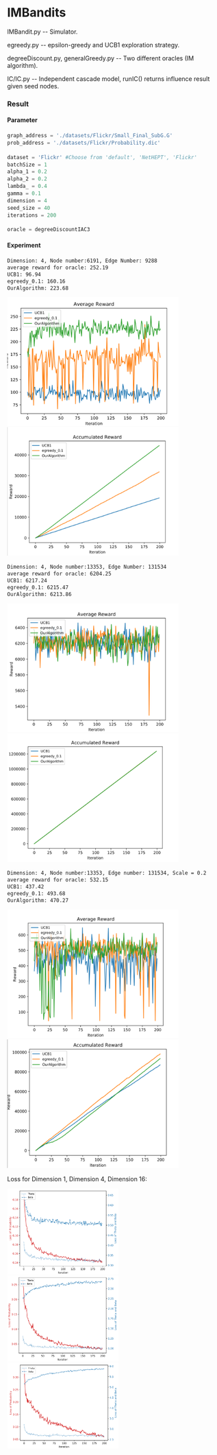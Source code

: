 # IMBandits

IMBandit.py -- Simulator.

egreedy.py -- epsilon-greedy and UCB1 exploration strategy.

degreeDiscount.py, generalGreedy.py -- Two different oracles (IM algorithm).

IC/IC.py -- Independent cascade model, runIC() returns influence result given seed nodes.

### Result

#### Parameter

```python
graph_address = './datasets/Flickr/Small_Final_SubG.G'
prob_address = './datasets/Flickr/Probability.dic'

dataset = 'Flickr' #Choose from 'default', 'NetHEPT', 'Flickr'
batchSize = 1
alpha_1 = 0.2
alpha_2 = 0.2 
lambda_ = 0.4
gamma = 0.1
dimension = 4
seed_size = 40
iterations = 200

oracle = degreeDiscountIAC3
```

#### Experiment

```
Dimension: 4, Node number:6191, Edge Number: 9288
average reward for oracle: 252.19
UCB1: 96.94
egreedy_0.1: 160.16
OurAlgorithm: 223.68
```
<p float="left">
<img src="./SimulationResults/avgReward-normal.png" alt="alt text" width="400" height="300">
<img src="./SimulationResults/acuReward-normal.png" alt="alt text" width="400" height="300">
</p>

```
Dimension: 4, Node number:13353, Edge Number: 131534
average reward for oracle: 6204.25
UCB1: 6217.24
egreedy_0.1: 6215.47
OurAlgorithm: 6213.86
```



<p float="left">
<img src="./SimulationResults/avgReward-dense.png" alt="alt text" width="400" height="300">
<img src="./SimulationResults/acuReward-dense.png" alt="alt text" width="400" height="300">
</p>





```
Dimension: 4, Node number:13353, Edge number: 131534, Scale = 0.2
average reward for oracle: 532.15
UCB1: 437.42
egreedy_0.1: 493.68
OurAlgorithm: 470.27
```

<p float="left">
<img src="./SimulationResults/avgReward-denseLowProb.png" alt="alt text" width="400" height="300">
<img src="./SimulationResults/acuReward-denseLowProb.png" alt="alt text" width="400" height="300">
</p>



Loss for Dimension 1, Dimension 4, Dimension 16:

<p float="left">
<img src="./SimulationResults/Loss-1.png" alt="alt text" width="260" height="200">
<img src="./SimulationResults/Loss-4.png" alt="alt text" width="260" height="200">
<img src="./SimulationResults/Loss-16.png" alt="alt text" width="260" height="200">
</p>